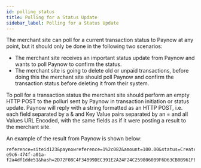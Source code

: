 ```yaml
---
id: polling_status
title: Polling for a Status Update
sidebar_label: Polling for a Status Update
---
```


The merchant site can poll for a current transaction status to Paynow at any point, but it should only be done in the following two scenarios:

- The merchant site receives an important status update from Paynow and wants to poll Paynow to confirm the status.
- The merchant site is going to delete old or unpaid transactions, before doing this the merchant site should poll Paynow and confirm the transaction status before deleting it from their system.

To poll for a transaction status the merchant site should perform an empty HTTP POST to the pollurl sent by Paynow in transaction initiation or status update.  Paynow will reply with a string formatted as an HTTP POST, i.e. each field separated by a & and Key Value pairs separated by an = and all Values URL Encoded, with the same fields as if it were posting a result to the merchant site.

An example of the result from Paynow is shown below:
```http
reference=siteid123&paynowreference=1%2c082&amount=100.00&status=Created&pollurl=http%3a%2f%2flocalhost%3a7105%2fInterface%2fCheckPayment%2f%3fguid%3d811e0233-e9c6-474f-a01a-f2a4df1dde51&hash=2D72F08C4F34B99DEC391E2A24F24C2598060B9F6D63CB0B961FEDAE7D7D69D6321931A18F8E1E0268DE5A4F72B5D76E5A8A767C810180D9D5AC921B444B51BA
```